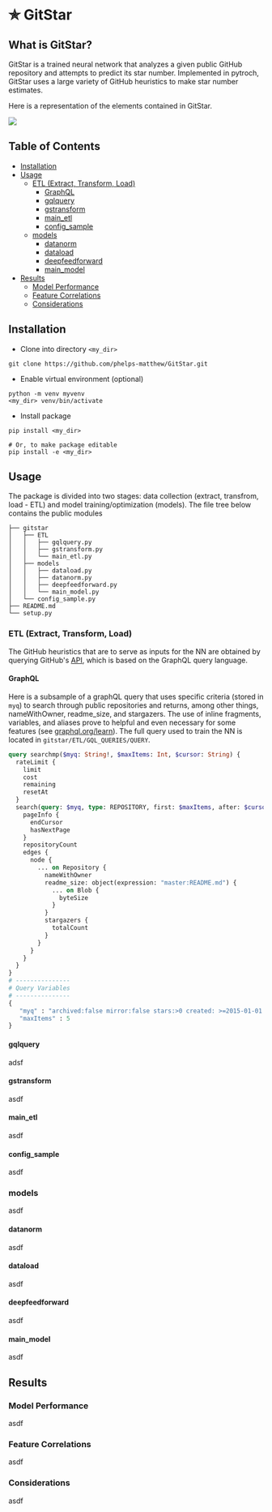 # &#10031; GitStar 

## What is GitStar?
GitStar is a trained neural network that analyzes a given public GitHub repository and attempts to predict its star number. Implemented in pytroch, GitStar uses a large variety of GitHub heuristics to make star number estimates.

Here is a representation of the elements contained in GitStar.

[![](https://mermaid.ink/img/eyJjb2RlIjoiZ3JhcGggTFJcbmYxKGZlYXR1cmUgMSkgLS0-IEFcbmYyKGZlYXR1cmUgMikgLS0-IEFcbmYzKGZlYXR1cmUgLi4pIC0tPiBBXG5mNChmZWF1dHJlIG4pIC0tPiBBXG5BKEdyYXBoUUwgUXVlcnkpIC0tPiBCKEdyYXBoUUwgUmVzcG9uc2UpXG5CIC0tPiBDKGNsZWFuLCB0cmFuc2Zvcm0pXG5DIC0tPiBEKEF6dXJlIE1TU1FMKVxuRCAtLT4gfFNRTCB0cmFuc2Zvcm1hdGlvbnN8RFxuRCAtLT4gRShTY2FsaW5nIFRyYW5zZm9ybXMpXG5FIC0tPiBGKERhdGFzZXQgTG9hZGVycylcbkYgLS0-IEcoQXp1cmUgVk0pXG5HIC0tPiBHMihDb3JyZWxhdGlvbiBNYXRyaXgpXG5HMiAtLT4gRzMoUGxvdCBJbnRlcmVzdGluZyBSZWxhdGlvbnNoaXBzKVxuRyAtLT4gSChOZXVyYWwgTmV0KVxuSShUcmFpbmluZywgT3B0aW1pemF0aW9uLCBWYWxpZGF0aW9uKSAtLT4gSFxuSCAtLT4gSVxuSCAtLT4gSihBcHBsaWNhdGlvbilcblxuXHRcdFx0XHRcdCIsIm1lcm1haWQiOnsidGhlbWUiOiJkZWZhdWx0In0sInVwZGF0ZUVkaXRvciI6ZmFsc2V9)](https://mermaid-js.github.io/mermaid-live-editor/#/edit/eyJjb2RlIjoiZ3JhcGggTFJcbmYxKGZlYXR1cmUgMSkgLS0-IEFcbmYyKGZlYXR1cmUgMikgLS0-IEFcbmYzKGZlYXR1cmUgLi4pIC0tPiBBXG5mNChmZWF1dHJlIG4pIC0tPiBBXG5BKEdyYXBoUUwgUXVlcnkpIC0tPiBCKEdyYXBoUUwgUmVzcG9uc2UpXG5CIC0tPiBDKGNsZWFuLCB0cmFuc2Zvcm0pXG5DIC0tPiBEKEF6dXJlIE1TU1FMKVxuRCAtLT4gfFNRTCB0cmFuc2Zvcm1hdGlvbnN8RFxuRCAtLT4gRShTY2FsaW5nIFRyYW5zZm9ybXMpXG5FIC0tPiBGKERhdGFzZXQgTG9hZGVycylcbkYgLS0-IEcoQXp1cmUgVk0pXG5HIC0tPiBHMihDb3JyZWxhdGlvbiBNYXRyaXgpXG5HMiAtLT4gRzMoUGxvdCBJbnRlcmVzdGluZyBSZWxhdGlvbnNoaXBzKVxuRyAtLT4gSChOZXVyYWwgTmV0KVxuSShUcmFpbmluZywgT3B0aW1pemF0aW9uLCBWYWxpZGF0aW9uKSAtLT4gSFxuSCAtLT4gSVxuSCAtLT4gSihBcHBsaWNhdGlvbilcblxuXHRcdFx0XHRcdCIsIm1lcm1haWQiOnsidGhlbWUiOiJkZWZhdWx0In0sInVwZGF0ZUVkaXRvciI6ZmFsc2V9)

## Table of Contents
  * [Installation](#installation)
  * [Usage](#usage)
    + [ETL (Extract, Transform, Load)](#etl--extract--transform--load-)
      - [GraphQL](#graphql)
      - [gqlquery](#gqlquery)
      - [gstransform](#gstransform)
      - [main_etl](#main-etl)
      - [config_sample](#config-sample)
    + [models](#models)
      - [datanorm](#datanorm)
      - [dataload](#dataload)
      - [deepfeedforward](#deepfeedforward)
      - [main_model](#main-model)
  * [Results](#results)
    + [Model Performance](#model-performance)
    + [Feature Correlations](#feature-correlations)
    + [Considerations](#considerations)

## Installation

* Clone into directory `<my_dir>`
```
git clone https://github.com/phelps-matthew/GitStar.git
```
* Enable virtual environment (optional)
```
python -m venv myvenv
<my_dir> venv/bin/activate
```
* Install package
``` 
pip install <my_dir>

# Or, to make package editable
pip install -e <my_dir>
```
## Usage
The package is divided into two stages: data collection (extract, transfrom, load - ETL) and model training/optimization (models). The file tree below contains the public modules
```
├── gitstar
│   ├── ETL
│   │   ├── gqlquery.py
│   │   ├── gstransform.py
│   │   └── main_etl.py
│   ├── models
│   │   ├── dataload.py
│   │   ├── datanorm.py
│   │   ├── deepfeedforward.py
│   │   └── main_model.py
│   └── config_sample.py
├── README.md
└── setup.py
```
### ETL (Extract, Transform, Load)
The GitHub heuristics that are to serve as inputs for the NN are obtained by querying GitHub's [API](https://developer.github.com/v4/), which is based on the GraphQL query language. 
#### GraphQL
Here is a subsample of a graphQL query that uses specific criteria (stored in `myq`) to search through public repositories and returns, among other things, nameWithOwner, readme_size, and stargazers. The use of inline fragments, variables, and aliases prove to helpful and even necessary for some features (see [graphql.org/learn](https://graphql.org/learn/)). The full query used to train the NN is located in `gitstar/ETL/GQL_QUERIES/QUERY`.
```graphql
query searchmp($myq: String!, $maxItems: Int, $cursor: String) {
  rateLimit {
    limit
    cost
    remaining
    resetAt
  }
  search(query: $myq, type: REPOSITORY, first: $maxItems, after: $cursor) {
    pageInfo {
      endCursor
      hasNextPage
    }
    repositoryCount
    edges {
      node {
        ... on Repository {
          nameWithOwner
          readme_size: object(expression: "master:README.md") {
            ... on Blob {
              byteSize
            }
          }
          stargazers {
            totalCount
          }
        }
      }
    }
  }
}
# ---------------
# Query Variables 
# ---------------
{
   "myq" : "archived:false mirror:false stars:>0 created: >=2015-01-01 pushed:>=2019-01-01 fork:true",
   "maxItems" : 5
}
```
#### gqlquery
adsf
#### gstransform
asdf
#### main_etl
asdf
#### config_sample
asdf
### models
asdf
#### datanorm
asdf
#### dataload
asdf
#### deepfeedforward
asdf
#### main_model
asdf

## Results
### Model Performance
asdf
### Feature Correlations
asdf
### Considerations
asdf
